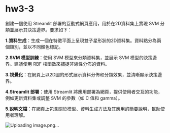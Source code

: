 # hw3-3
創建一個使用 Streamlit 部署的互動式網頁應用，用於在2D資料集上實現 SVM 分類並展示其決策邊界。要求如下：</br>

**1.資料生成**：生成一個在特徵平面上呈現雙子星形狀的2D資料集。資料點分為兩個類別，並以不同顏色標記。</br>

**2.SVM 模型訓練**：使用 SVM 模型來分類資料集，並展示 SVM 模型的決策邊界。建議使用 RBF 核函數來捕捉非線性分佈的資料。</br>

**3.視覺化**：在網頁上以2D圖的形式展示資料分佈和分類效果，並清晰顯示決策邊界。</br>

**4.Streamlit 部署**：使用 Streamlit 將應用部署為網頁，提供使用者交互的功能，例如更新資料集或調整 SVM 的參數（如 C 值和 gamma）。</br>

**5.說明文檔**：在網頁上包含關於模型、資料生成方法及其應用的簡要說明，幫助使用者理解。</br>

![Uploading image.png…]()
